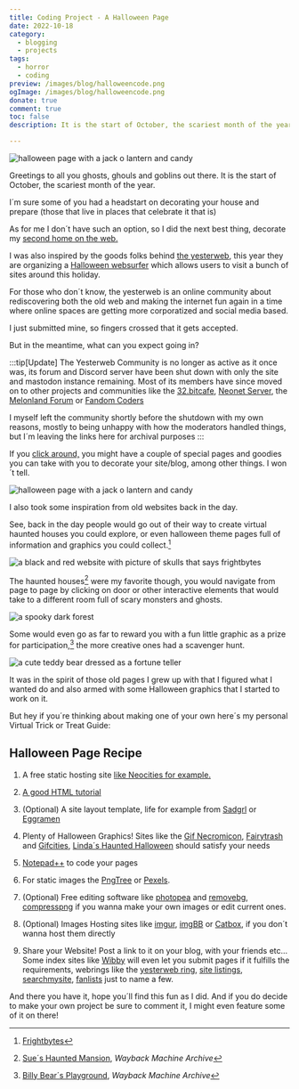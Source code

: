 ```yaml
---
title: Coding Project - A Halloween Page
date: 2022-10-18
category:
  - blogging
  - projects
tags:
  - horror
  - coding
preview: /images/blog/halloweencode.png
ogImage: /images/blog/halloweencode.png
donate: true
comment: true
toc: false
description: It is the start of October, the scariest month of the year where people decorate their homes. As for me I the next best thing decorate my home on the web.

---
```

![halloween page with a jack o lantern and candy](/images/blog/halloweencode.png)

Greetings to all you ghosts, ghouls and goblins out there. It is the start of October, the scariest month of the year.

I´m sure some of you had a headstart on decorating your house and prepare (those that live in places that celebrate it that is)

As for me I don´t have such an option, so I did the next best thing, decorate my [second home on the web.](https://creaturefeature.neocities.org/)

I was also inspired by the goods folks behind [the yesterweb](https://yesterweb.org/), this year they are organizing a [Halloween websurfer](https://yesterweb.org/trickortreat2022/) which allows users to visit a bunch of sites around this holiday.

For those who don´t know, the yesterweb is an online community about rediscovering both the old web and making the internet fun again in a time where online spaces are getting more corporatized and social media based.

I just submitted mine, so fingers crossed that it gets accepted.


But in the meantime, what can you expect going in?

:::tip[Update]
The Yesterweb Community is no longer as active as it once was, its forum and Discord server have been shut down with only the site and mastodon instance remaining. Most of its members have since moved on to other projects and communities like the [32.bitcafe](https://32bit.cafe/), [Neonet Server](https://discord.gg/3ZM9SyKu8Z), the [Melonland Forum](https://forum.melonland.net/) or [Fandom Coders](https://www.fancoders.com/)

I myself left the community shortly before the shutdown with my own reasons, mostly to being unhappy with how the moderators handled things, but I´m leaving the links here for archival purposes 
:::

If you [click around,](https://creaturefeature.neocities.org/misc/halloween.html) you might have a couple of special pages and goodies you can take with you to decorate your site/blog, among other things. I won´t tell.



![halloween page with a jack o lantern and candy](/images/2022/halloweenpage.jpg "took me three weeks to come up with this")



I also took some inspiration from old websites back in the day.

See, back in the day people would go out of their way to create virtual haunted houses you could explore, or even halloween theme pages full of information and graphics you could collect.[^1]



![a black and red website with picture of skulls that says frightbytes](/images/2022/frightbytes.jpg)



The haunted houses[^2] were my favorite though, you would navigate from page to page by clicking on door or other interactive elements that would take to a different room full of scary monsters and ghosts.



![a spooky dark forest](/images/2022/suehauntedmansion.jpg)



Some would even go as far to reward you with a fun little graphic as a prize for participation,[^3] the more creative ones had a scavenger hunt.



![a cute teddy bear dressed as a fortune teller](/images/2022/beartrickortreat.jpg)



It was in the spirit of those old pages I grew up with that I figured what I wanted do and also armed with some Halloween graphics that I started to work on it.

But hey if you´re thinking about making one of your own here´s my personal Virtual Trick or Treat Guide:

## Halloween Page Recipe

1. A free static hosting site [like Neocities for example.](https://neocities.org/)

3. [A good HTML tutorial](https://www.w3schools.com/)

5. (Optional) A site layout template, life for example from [Sadgrl](https://goblin-heart.net/sadgrl/projects/layout-builder/) or [Eggramen](https://eggramen.neocities.org/code/css_testpages.html)

7. Plenty of Halloween Graphics! Sites like the [Gif Necromicon](https://horrorgifs.neocities.org/), [Fairytrash](https://fairytrash.neocities.org/halloween/goodies.html) and [Gifcities](https://gifcities.org/), [Linda´s Haunted Halloween](https://web.archive.org/web/20230604213250/http://www.lindashauntedhalloween.us/) should satisfy your needs

9. [Notepad++](https://notepad-plus-plus.org/) to code your pages

11. For static images the [PngTree](https://pngtree.com/) or [Pexels](https://www.pexels.com/pt-br/).

13. (Optional) Free editing software like [photopea](https://www.photopea.com/) and [removebg](https://www.remove.bg/upload), [compresspng](https://compresspng.com/) if you wanna make your own images or edit current ones.

15. (Optional) Images Hosting sites like [imgur](https://imgur.com/), [imgBB](https://imgbb.com/) or [Catbox](https://catbox.moe/), if you don´t wanna host them directly

17. Share your Website! Post a link to it on your blog, with your friends etc... Some index sites like [Wibby](https://wiby.me/) will even let you submit pages if it fulfills the requirements, webrings like the [yesterweb ring](https://yesterweb.org/webring/), [site listings](https://districts.neocities.org/), [searchmysite](https://searchmysite.net/), [fanlists](http://10-31.net/halloween/) just to name a few.


And there you have it, hope you´ll find this fun as I did. And if you do decide to make your own project be sure to comment it, I might even feature some of it on there!

[^1]: [Frightbytes](http://frightbytes.com/)

[^2]: [Sue´s Haunted Mansion](https://web.archive.org/web/20220416204049/http://s2prdp.net/hal/), *Wayback Machine Archive*

[^3]: [Billy Bear´s Playground](https://web.archive.org/web/20091021064659/http://www.billybear4kids.com/holidays/halowen/tt.htm), *Wayback Machine Archive*
